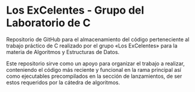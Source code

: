 # Los ExCelentes - Grupo del Laboratorio de C
Repositorio de GitHub para el almacenamiento del código perteneciente al trabajo práctico de C realizado por el grupo «Los ExCelentes» para la materia de Algoritmos y Estructuras de Datos.

Este repositorio sirve como un apoyo para organizar el trabajo a realizar, conteniendo el código más reciente y funcional en la rama principal así como ejecutables precompilados en la sección de lanzamientos, de ser estos requeridos por la cátedra de algoritmos.
